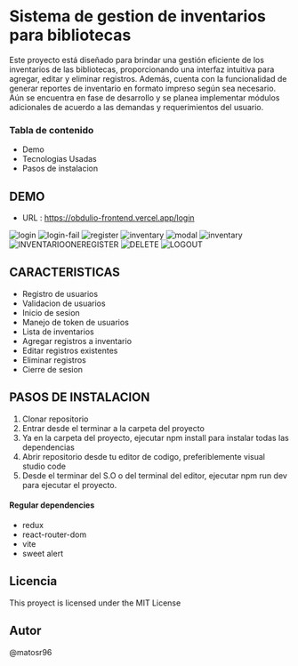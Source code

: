 # Sistema de gestion de inventarios para bibliotecas

Este proyecto está diseñado para brindar una gestión eficiente de los inventarios de las bibliotecas, proporcionando una interfaz intuitiva para agregar, editar y eliminar registros. Además, cuenta con la funcionalidad de generar reportes de inventario en formato impreso según sea necesario. Aún se encuentra en fase de desarrollo y se planea implementar módulos adicionales de acuerdo a las demandas y requerimientos del usuario.

### Tabla de contenido
- Demo
- Tecnologias Usadas
- Pasos de instalacion

## DEMO
- URL : https://obdulio-frontend.vercel.app/login 

![login](https://user-images.githubusercontent.com/94972642/189668382-6b47af8e-cff5-4e91-99f5-b1dd04e9a787.png)
![login-fail](https://user-images.githubusercontent.com/94972642/189668481-3609d8e5-1ab0-4ee5-883a-deab5834e167.png)
![register](https://user-images.githubusercontent.com/94972642/189668566-94b3ae17-50bc-49c4-a107-43d549841cd6.png)
![inventary](https://user-images.githubusercontent.com/94972642/189668610-001d5075-cae8-471e-8949-a38e010374b2.png)
![modal](https://user-images.githubusercontent.com/94972642/189668670-526dd3a0-6e99-428f-8a5a-72680bd1c1ef.png)
![inventary](https://user-images.githubusercontent.com/94972642/189668706-0541bc00-ae75-48d2-85d0-c030c20edf12.png)
![INVENTARIOONEREGISTER](https://user-images.githubusercontent.com/94972642/189668745-88d75da8-39e4-4f20-9aab-14ca8a5f0e8e.png)
![DELETE](https://user-images.githubusercontent.com/94972642/189668819-28cce634-857e-4fdb-a2ec-8dc890ab54da.png)
![LOGOUT](https://user-images.githubusercontent.com/94972642/189668850-8a0e49d6-fd58-43ab-8487-25f5c2f7d11c.png)

## CARACTERISTICAS
- Registro de usuarios
- Validacion de usuarios
- Inicio de sesion
- Manejo de token de usuarios
- Lista de inventarios
- Agregar registros a inventario
- Editar registros existentes
- Eliminar registros
- Cierre de sesion

## PASOS DE INSTALACION
1. Clonar repositorio
2. Entrar desde el terminar a la carpeta del proyecto
3. Ya en la carpeta del proyecto, ejecutar npm install para instalar todas las dependencias
4. Abrir repositorio desde tu editor de codigo, preferiblemente visual studio code
5. Desde el terminar del S.O o del terminal del editor, ejecutar npm run dev para ejecutar el proyecto.

#### Regular dependencies
- redux
- react-router-dom
- vite
- sweet alert

## Licencia
This proyect is licensed under the MIT License

## Autor
@matosr96
